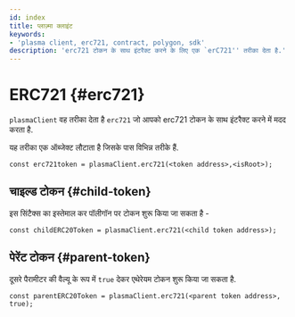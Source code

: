 ```yaml
---
id: index
title: प्लाज़्मा क्लाइंट
keywords:
- 'plasma client, erc721, contract, polygon, sdk'
description: 'erc721 टोकन के साथ इंटरैक्ट करने के लिए एक `erC721'' तरीका देता है.'
---
```


# ERC721 {#erc721}

`plasmaClient` वह तरीका देता है `erc721` जो आपको erc721 टोकन के साथ इंटरैक्ट करने में मदद करता है.

यह तरीका एक ऑब्जेक्ट लौटाता है जिसके पास विभिन्न तरीके हैं.

```
const erc721token = plasmaClient.erc721(<token address>,<isRoot>);
```

## चाइल्ड टोकन {#child-token}

इस सिंटैक्स का इस्तेमाल कर पॉलीगॉन पर टोकन शुरू किया जा सकता है -

```
const childERC20Token = plasmaClient.erc721(<child token address>);
```

## पेरेंट टोकन {#parent-token}

दूसरे पैरामीटर की वैल्यू के रूप में `true` देकर एथेरेयम टोकन शुरू किया जा सकता है.

```
const parentERC20Token = plasmaClient.erc721(<parent token address>, true);
```
